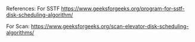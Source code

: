 References:
For SSTF
https://www.geeksforgeeks.org/program-for-sstf-disk-scheduling-algorithm/

For Scan: 
https://www.geeksforgeeks.org/scan-elevator-disk-scheduling-algorithms/